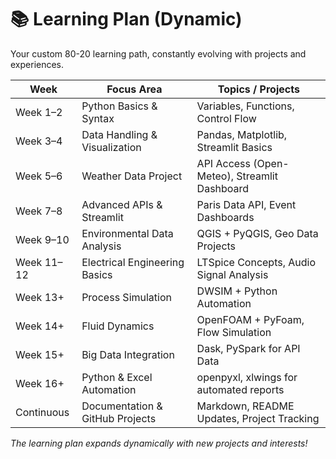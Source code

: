 # 📚 Learning Plan (Dynamic)

Your custom 80-20 learning path, constantly evolving with projects and experiences.

| Week | Focus Area                           | Topics / Projects |
|------|-------------------------------------|-----------------|
| Week 1–2 | Python Basics & Syntax              | Variables, Functions, Control Flow |
| Week 3–4 | Data Handling & Visualization       | Pandas, Matplotlib, Streamlit Basics |
| Week 5–6 | Weather Data Project                | API Access (Open-Meteo), Streamlit Dashboard |
| Week 7–8 | Advanced APIs & Streamlit           | Paris Data API, Event Dashboards |
| Week 9–10 | Environmental Data Analysis         | QGIS + PyQGIS, Geo Data Projects |
| Week 11–12 | Electrical Engineering Basics       | LTSpice Concepts, Audio Signal Analysis |
| Week 13+ | Process Simulation                  | DWSIM + Python Automation |
| Week 14+ | Fluid Dynamics                      | OpenFOAM + PyFoam, Flow Simulation |
| Week 15+ | Big Data Integration                | Dask, PySpark for API Data |
| Week 16+ | Python & Excel Automation           | openpyxl, xlwings for automated reports |
| Continuous | Documentation & GitHub Projects     | Markdown, README Updates, Project Tracking |

_The learning plan expands dynamically with new projects and interests!_
